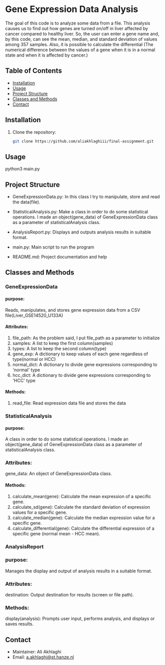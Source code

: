 # Gene Expression Data Analysis

The goal of this code is to analyze some data from a file. This analysis causes us to find out how genes are
turned on/off in liver affected by cancer compared to healthy liver. So, the user can enter a gene name and,
by this code, can see the mean, median, and standard deviation of values among 357 samples. Also, it is possible to
calculate the differential (The numerical difference between the values of a gene when it is in a normal state and
when it is affected by cancer.)
## Table of Contents

- [Installation](#installation)
- [Usage](#usage)
- [Project Structure](#project-structure)
- [Classes and Methods](#classes-and-methods)
- [Contact](#contact)
## Installation

1. Clone the repository:
   ```bash
   git clone https://github.com/aliakhlaghiii/final-assignment.git
## Usage
python3 main.py
## Project Structure

- GeneExpressionData.py:
In this class I try to manipulate, store and read the data(file).

- StatisticalAnalysis.py:
Make a class in order to do some statistical operations. I made an object(gene_data) of GeneExpressionData class as
a parameter of statisticalAnalysis class.
- AnalysisReport.py:
Displays and outputs analysis results in suitable format.
- main.py:
Main script to run the program
- README.md:
Project documentation and help
## Classes and Methods
### GeneExpressionData 
#### purpose:
Reads, manipulates, and stores gene expression data from a CSV file(Liver_GSE14520_U133A)
#### Attributes:
1. file_path: As the problem said, I put file_path as a parameter to initialize
2. samples: A list to keep the first column(samples)
3. types: A list to keep the second column(type)
4. gene_exp: A dictionary to keep values of each gene regardless of type(normal or HCC)
5. normal_dict: A dictionary to divide gene expressions corresponding to 'normal' type
6. hcc_dict: A dictionary to divide gene expressions corresponding to 'HCC' type
#### Methods:
1. read_file: Read expression data file and stores the data

### StatisticalAnalysis 
#### purpose:
A class in order to do some statistical operations. I made an object(gene_data) of GeneExpressionData class as
a parameter of statisticalAnalysis class.
### Attributes:
gene_data: An object of GeneExpressionData class.
#### Methods:
1. calculate_mean(gene): Calculate the mean expression of a specific gene.
2. calculate_sd(gene): Calculate the standard deviation of expression values for a specific gene.
3. calculate_median(gene): Calculate the median expression value for a specific gene.
4. calculate_differential(gene): Calculate the differential expression of a specific gene (normal mean - HCC mean).
### AnalysisReport
### purpose:
Manages the display and output of analysis results in a suitable format.

### Attributes:
destination: Output destination for results (screen or file path).
### Methods:
display(analysis): Prompts user input, performs analysis, and displays or saves results.

## Contact
- Maintainer: Ali Akhlaghi
- Email: a.akhlaghi@st.hanze.nl
